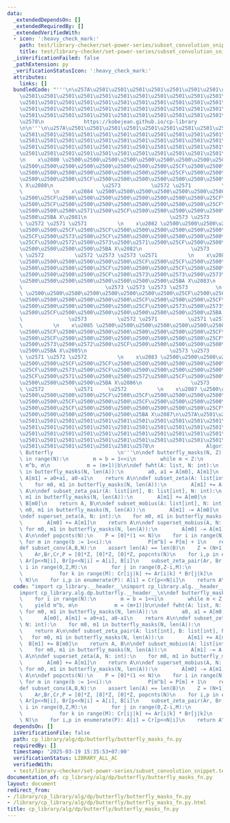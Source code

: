 ```yaml
---
data:
  _extendedDependsOn: []
  _extendedRequiredBy: []
  _extendedVerifiedWith:
  - icon: ':heavy_check_mark:'
    path: test/library-checker/set-power-series/subset_convolution_snippet.test.py
    title: test/library-checker/set-power-series/subset_convolution_snippet.test.py
  _isVerificationFailed: false
  _pathExtension: py
  _verificationStatusIcon: ':heavy_check_mark:'
  attributes:
    links: []
  bundledCode: "'''\n\u257A\u2501\u2501\u2501\u2501\u2501\u2501\u2501\u2501\u2501\u2501\
    \u2501\u2501\u2501\u2501\u2501\u2501\u2501\u2501\u2501\u2501\u2501\u2501\u2501\
    \u2501\u2501\u2501\u2501\u2501\u2501\u2501\u2501\u2501\u2501\u2501\u2501\u2501\
    \u2501\u2501\u2501\u2501\u2501\u2501\u2501\u2501\u2501\u2501\u2501\u2501\u2501\
    \u2501\u2501\u2501\u2501\u2501\u2501\u2501\u2501\u2501\u2501\u2501\u2501\u2501\
    \u2578\n             https://kobejean.github.io/cp-library               \n'''\n\
    \n\n'''\n\u257A\u2501\u2501\u2501\u2501\u2501\u2501\u2501\u2501\u2501\u2501\u2501\
    \u2501\u2501\u2501\u2501\u2501\u2501\u2501\u2501\u2501\u2501\u2501\u2501\u2501\
    \u2501\u2501\u2501\u2501\u2501\u2501\u2501\u2501\u2501\u2501\u2501\u2501\u2501\
    \u2501\u2501\u2501\u2501\u2501\u2501\u2501\u2501\u2501\u2501\u2501\u2501\u2501\
    \u2501\u2501\u2501\u2501\u2501\u2501\u2501\u2501\u2501\u2501\u2501\u2501\u2578\
    \n    x\u2080 \u2500\u2500\u2500\u2500\u2500\u2500\u2500\u2500\u25CF\u2500\u25CF\
    \u2500\u2500\u2500\u2500\u2500\u2500\u2500\u2500\u25CF\u2500\u2500\u2500\u25CF\
    \u2500\u2500\u2500\u2500\u2500\u2500\u2500\u2500\u25CF\u2500\u2500\u2500\u2500\
    \u2500\u2500\u2500\u25CF\u2500\u2500\u2500\u2500\u2500\u2500\u2500\u2500\u25BA\
    \ X\u2080\n                \u2573          \u2572 \u2571          \u2572     \u2571\
    \          \n    x\u2084 \u2500\u2500\u2500\u2500\u2500\u2500\u2500\u2500\u25CF\
    \u2500\u25CF\u2500\u2500\u2500\u2500\u2500\u2500\u2500\u2500\u25CF\u2500\u2573\
    \u2500\u25CF\u2500\u2500\u2500\u2500\u2500\u2500\u2500\u2500\u25CF\u2500\u2572\
    \u2500\u2500\u2500\u2571\u2500\u25CF\u2500\u2500\u2500\u2500\u2500\u2500\u2500\
    \u2500\u25BA X\u2081\n                           \u2573 \u2573          \u2572\
    \ \u2572 \u2571 \u2571          \n    x\u2082 \u2500\u2500\u2500\u2500\u2500\u2500\
    \u2500\u2500\u25CF\u2500\u25CF\u2500\u2500\u2500\u2500\u2500\u2500\u2500\u2500\
    \u25CF\u2500\u2573\u2500\u25CF\u2500\u2500\u2500\u2500\u2500\u2500\u2500\u2500\
    \u25CF\u2500\u2572\u2500\u2573\u2500\u2571\u2500\u25CF\u2500\u2500\u2500\u2500\
    \u2500\u2500\u2500\u2500\u25BA X\u2082\n                \u2573          \u2571\
    \ \u2572          \u2572 \u2573 \u2573 \u2571          \n    x\u2086 \u2500\u2500\
    \u2500\u2500\u2500\u2500\u2500\u2500\u25CF\u2500\u25CF\u2500\u2500\u2500\u2500\
    \u2500\u2500\u2500\u2500\u25CF\u2500\u2500\u2500\u25CF\u2500\u2500\u2500\u2500\
    \u2500\u2500\u2500\u2500\u25CF\u2500\u2573\u2500\u2573\u2500\u2573\u2500\u25CF\
    \u2500\u2500\u2500\u2500\u2500\u2500\u2500\u2500\u25BA X\u2083\n             \
    \                           \u2573 \u2573 \u2573 \u2573         \n    x\u2081\
    \ \u2500\u2500\u2500\u2500\u2500\u2500\u2500\u2500\u25CF\u2500\u25CF\u2500\u2500\
    \u2500\u2500\u2500\u2500\u2500\u2500\u25CF\u2500\u2500\u2500\u25CF\u2500\u2500\
    \u2500\u2500\u2500\u2500\u2500\u2500\u25CF\u2500\u2573\u2500\u2573\u2500\u2573\
    \u2500\u25CF\u2500\u2500\u2500\u2500\u2500\u2500\u2500\u2500\u25BA X\u2084\n \
    \               \u2573          \u2572 \u2571          \u2571 \u2573 \u2573 \u2572\
    \          \n    x\u2085 \u2500\u2500\u2500\u2500\u2500\u2500\u2500\u2500\u25CF\
    \u2500\u25CF\u2500\u2500\u2500\u2500\u2500\u2500\u2500\u2500\u25CF\u2500\u2573\
    \u2500\u25CF\u2500\u2500\u2500\u2500\u2500\u2500\u2500\u2500\u25CF\u2500\u2571\
    \u2500\u2573\u2500\u2572\u2500\u25CF\u2500\u2500\u2500\u2500\u2500\u2500\u2500\
    \u2500\u25BA X\u2085\n                           \u2573 \u2573          \u2571\
    \ \u2571 \u2572 \u2572          \n    x\u2083 \u2500\u2500\u2500\u2500\u2500\u2500\
    \u2500\u2500\u25CF\u2500\u25CF\u2500\u2500\u2500\u2500\u2500\u2500\u2500\u2500\
    \u25CF\u2500\u2573\u2500\u25CF\u2500\u2500\u2500\u2500\u2500\u2500\u2500\u2500\
    \u25CF\u2500\u2571\u2500\u2500\u2500\u2572\u2500\u25CF\u2500\u2500\u2500\u2500\
    \u2500\u2500\u2500\u2500\u25BA X\u2086\n                \u2573          \u2571\
    \ \u2572          \u2571     \u2572          \n    x\u2087 \u2500\u2500\u2500\u2500\
    \u2500\u2500\u2500\u2500\u25CF\u2500\u25CF\u2500\u2500\u2500\u2500\u2500\u2500\
    \u2500\u2500\u25CF\u2500\u2500\u2500\u25CF\u2500\u2500\u2500\u2500\u2500\u2500\
    \u2500\u2500\u25CF\u2500\u2500\u2500\u2500\u2500\u2500\u2500\u25CF\u2500\u2500\
    \u2500\u2500\u2500\u2500\u2500\u2500\u25BA X\u2087\n\u257A\u2501\u2501\u2501\u2501\
    \u2501\u2501\u2501\u2501\u2501\u2501\u2501\u2501\u2501\u2501\u2501\u2501\u2501\
    \u2501\u2501\u2501\u2501\u2501\u2501\u2501\u2501\u2501\u2501\u2501\u2501\u2501\
    \u2501\u2501\u2501\u2501\u2501\u2501\u2501\u2501\u2501\u2501\u2501\u2501\u2501\
    \u2501\u2501\u2501\u2501\u2501\u2501\u2501\u2501\u2501\u2501\u2501\u2501\u2501\
    \u2501\u2501\u2501\u2501\u2501\u2501\u2578\n                 Algorithms - DP -\
    \ Butterfly                     \n'''\n\ndef butterfly_masks(N, Z):\n    for i\
    \ in range(N):\n        m = b = 1<<i\n        while m < Z:\n            yield\
    \ m^b, m\n            m = (m+1)|b\n\ndef fwht(A: list, N: int):\n    for m0, m1\
    \ in butterfly_masks(N, len(A)):\n        a0, a1 = A[m0], A[m1]\n        A[m0],\
    \ A[m1] = a0+a1, a0-a1\n    return A\n\ndef subset_zeta(A: list[int], N: int):\n\
    \    for m0, m1 in butterfly_masks(N, len(A)):\n        A[m1] += A[m0]\n    return\
    \ A\n\ndef subset_zeta_pair(A: list[int], B: list[int], N: int):\n    for m0,\
    \ m1 in butterfly_masks(N, len(A)):\n        A[m1] += A[m0]\n        B[m1] +=\
    \ B[m0]\n    return A, B\n\ndef subset_mobius(A: list[int], N: int):\n    for\
    \ m0, m1 in butterfly_masks(N, len(A)):\n        A[m1] -= A[m0]\n    return A\n\
    \ndef superset_zeta(A, N: int):\n    for m0, m1 in butterfly_masks(N, len(A)):\n\
    \        A[m0] += A[m1]\n    return A\n\ndef superset_mobius(A, N: int):\n   \
    \ for m0, m1 in butterfly_masks(N, len(A)):\n        A[m0] -= A[m1]\n    return\
    \ A\n\ndef popcnts(N):\n    P = [0]*(1 << N)\n    for i in range(N):\n       \
    \ for m in range(b := 1<<i):\n            P[m^b] = P[m] + 1\n    return P\n\n\n\
    def subset_conv(A,B,N):\n    assert len(A) == len(B)\n    Z = (N+1)*(M := 1<<N)\n\
    \    Ar,Br,Cr,P = [0]*Z, [0]*Z, [0]*Z, popcnts(N)\n    for i,p in enumerate(P):\
    \ Ar[p<<N|i], Br[p<<N|i] = A[i], B[i]\n    subset_zeta_pair(Ar, Br, N)\n    for\
    \ i in range(0,Z,M):\n        for j in range(0,Z-i,M):\n            ij = i+j\n\
    \            for k in range(M): Cr[ij|k] += Ar[i|k] * Br[j|k]\n    subset_mobius(Cr,\
    \ N)\n    for i,p in enumerate(P): A[i] = Cr[p<<N|i]\n    return A\n"
  code: "import cp_library.__header__\nimport cp_library.alg.__header__\nimport cp_library.alg.dp.__header__\n\
    import cp_library.alg.dp.butterfly.__header__\n\ndef butterfly_masks(N, Z):\n\
    \    for i in range(N):\n        m = b = 1<<i\n        while m < Z:\n        \
    \    yield m^b, m\n            m = (m+1)|b\n\ndef fwht(A: list, N: int):\n   \
    \ for m0, m1 in butterfly_masks(N, len(A)):\n        a0, a1 = A[m0], A[m1]\n \
    \       A[m0], A[m1] = a0+a1, a0-a1\n    return A\n\ndef subset_zeta(A: list[int],\
    \ N: int):\n    for m0, m1 in butterfly_masks(N, len(A)):\n        A[m1] += A[m0]\n\
    \    return A\n\ndef subset_zeta_pair(A: list[int], B: list[int], N: int):\n \
    \   for m0, m1 in butterfly_masks(N, len(A)):\n        A[m1] += A[m0]\n      \
    \  B[m1] += B[m0]\n    return A, B\n\ndef subset_mobius(A: list[int], N: int):\n\
    \    for m0, m1 in butterfly_masks(N, len(A)):\n        A[m1] -= A[m0]\n    return\
    \ A\n\ndef superset_zeta(A, N: int):\n    for m0, m1 in butterfly_masks(N, len(A)):\n\
    \        A[m0] += A[m1]\n    return A\n\ndef superset_mobius(A, N: int):\n   \
    \ for m0, m1 in butterfly_masks(N, len(A)):\n        A[m0] -= A[m1]\n    return\
    \ A\n\ndef popcnts(N):\n    P = [0]*(1 << N)\n    for i in range(N):\n       \
    \ for m in range(b := 1<<i):\n            P[m^b] = P[m] + 1\n    return P\n\n\n\
    def subset_conv(A,B,N):\n    assert len(A) == len(B)\n    Z = (N+1)*(M := 1<<N)\n\
    \    Ar,Br,Cr,P = [0]*Z, [0]*Z, [0]*Z, popcnts(N)\n    for i,p in enumerate(P):\
    \ Ar[p<<N|i], Br[p<<N|i] = A[i], B[i]\n    subset_zeta_pair(Ar, Br, N)\n    for\
    \ i in range(0,Z,M):\n        for j in range(0,Z-i,M):\n            ij = i+j\n\
    \            for k in range(M): Cr[ij|k] += Ar[i|k] * Br[j|k]\n    subset_mobius(Cr,\
    \ N)\n    for i,p in enumerate(P): A[i] = Cr[p<<N|i]\n    return A"
  dependsOn: []
  isVerificationFile: false
  path: cp_library/alg/dp/butterfly/butterfly_masks_fn.py
  requiredBy: []
  timestamp: '2025-03-19 15:35:53+07:00'
  verificationStatus: LIBRARY_ALL_AC
  verifiedWith:
  - test/library-checker/set-power-series/subset_convolution_snippet.test.py
documentation_of: cp_library/alg/dp/butterfly/butterfly_masks_fn.py
layout: document
redirect_from:
- /library/cp_library/alg/dp/butterfly/butterfly_masks_fn.py
- /library/cp_library/alg/dp/butterfly/butterfly_masks_fn.py.html
title: cp_library/alg/dp/butterfly/butterfly_masks_fn.py
---
```

